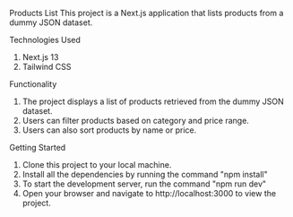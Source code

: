 Products List
This project is a Next.js application that lists products from a dummy JSON dataset.


Technologies Used
1. Next.js 13
2. Tailwind CSS


Functionality
1. The project displays a list of products retrieved from the dummy JSON dataset.
2. Users can filter products based on category and price range.
3. Users can also sort products by name or price.


Getting Started
1. Clone this project to your local machine.
2. Install all the dependencies by running the command "npm install"
3. To start the development server, run the command "npm run dev"
4. Open your browser and navigate to http://localhost:3000 to view the project.


